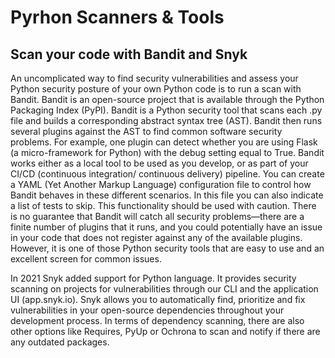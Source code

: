 # Pyrhon Scanners & Tools


## Scan your code with Bandit and Snyk
An uncomplicated way to find security vulnerabilities and assess your Python security posture of your own Python code is to run a scan with Bandit.
Bandit is an open-source project that is available through the Python Packaging Index (PyPI). Bandit is a Python security tool that scans each .py file and builds a corresponding abstract syntax tree (AST). Bandit then runs several plugins against the AST to find common software security problems. For example, one plugin can detect whether you are using Flask (a micro-framework for Python) with the debug setting equal to True.
Bandit works either as a local tool to be used as you develop, or as part of your CI/CD (continuous integration/ continuous delivery) pipeline. You can create a YAML (Yet Another Markup Language) configuration file to control how Bandit behaves in these different scenarios. In this file you can also indicate a list of tests to skip. This functionality should be used with caution.
There is no guarantee that Bandit will catch all security problems—there are a finite number of plugins that it runs, and you could potentially have an issue in your code that does not register against any of the available plugins. However, it is one of those Python security tools that are easy to use and an excellent screen for common issues.

In 2021 Snyk added support for Python language. It provides security scanning on projects for vulnerabilities through our CLI and the application UI (app.snyk.io). Snyk allows you to automatically find, prioritize and fix vulnerabilities in your open-source dependencies throughout your development process.
In terms of dependency scanning, there are also other options like Requires, PyUp or Ochrona to scan and notify if there are any outdated packages.
